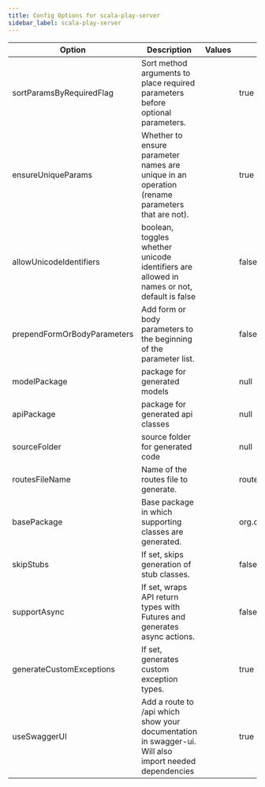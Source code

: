 ```yaml
---
title: Config Options for scala-play-server
sidebar_label: scala-play-server
---
```


| Option | Description | Values | Default |
| ------ | ----------- | ------ | ------- |
|sortParamsByRequiredFlag|Sort method arguments to place required parameters before optional parameters.| |true|
|ensureUniqueParams|Whether to ensure parameter names are unique in an operation (rename parameters that are not).| |true|
|allowUnicodeIdentifiers|boolean, toggles whether unicode identifiers are allowed in names or not, default is false| |false|
|prependFormOrBodyParameters|Add form or body parameters to the beginning of the parameter list.| |false|
|modelPackage|package for generated models| |null|
|apiPackage|package for generated api classes| |null|
|sourceFolder|source folder for generated code| |null|
|routesFileName|Name of the routes file to generate.| |routes|
|basePackage|Base package in which supporting classes are generated.| |org.openapitools|
|skipStubs|If set, skips generation of stub classes.| |false|
|supportAsync|If set, wraps API return types with Futures and generates async actions.| |false|
|generateCustomExceptions|If set, generates custom exception types.| |true|
|useSwaggerUI|Add a route to /api which show your documentation in swagger-ui. Will also import needed dependencies| |true|
